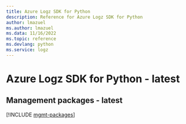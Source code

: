 ```yaml
---
title: Azure Logz SDK for Python
description: Reference for Azure Logz SDK for Python
author: lmazuel
ms.author: lmazuel
ms.data: 11/16/2022
ms.topic: reference
ms.devlang: python
ms.service: logz
---
```

# Azure Logz SDK for Python - latest

## Management packages - latest
[!INCLUDE [mgmt-packages](logz-mgmt-index.md)]